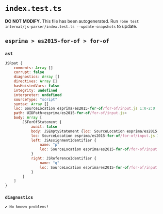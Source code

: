 # `index.test.ts`

**DO NOT MODIFY**. This file has been autogenerated. Run `rome test internal/js-parser/index.test.ts --update-snapshots` to update.

## `esprima > es2015-for-of > for-of`

### `ast`

```javascript
JSRoot {
	comments: Array []
	corrupt: false
	diagnostics: Array []
	directives: Array []
	hasHoistedVars: false
	integrity: undefined
	interpreter: undefined
	sourceType: "script"
	syntax: Array []
	loc: SourceLocation esprima/es2015-for-of/for-of/input.js 1:0-2:0
	path: UIDPath<esprima/es2015-for-of/for-of/input.js>
	body: Array [
		JSForOfStatement {
			await: false
			body: JSEmptyStatement {loc: SourceLocation esprima/es2015-for-of/for-of/input.js 1:12-1:13}
			loc: SourceLocation esprima/es2015-for-of/for-of/input.js 1:0-1:13
			left: JSAssignmentIdentifier {
				name: "p"
				loc: SourceLocation esprima/es2015-for-of/for-of/input.js 1:5-1:6 (p)
			}
			right: JSReferenceIdentifier {
				name: "q"
				loc: SourceLocation esprima/es2015-for-of/for-of/input.js 1:10-1:11 (q)
			}
		}
	]
}
```

### `diagnostics`

```
✔ No known problems!

```
